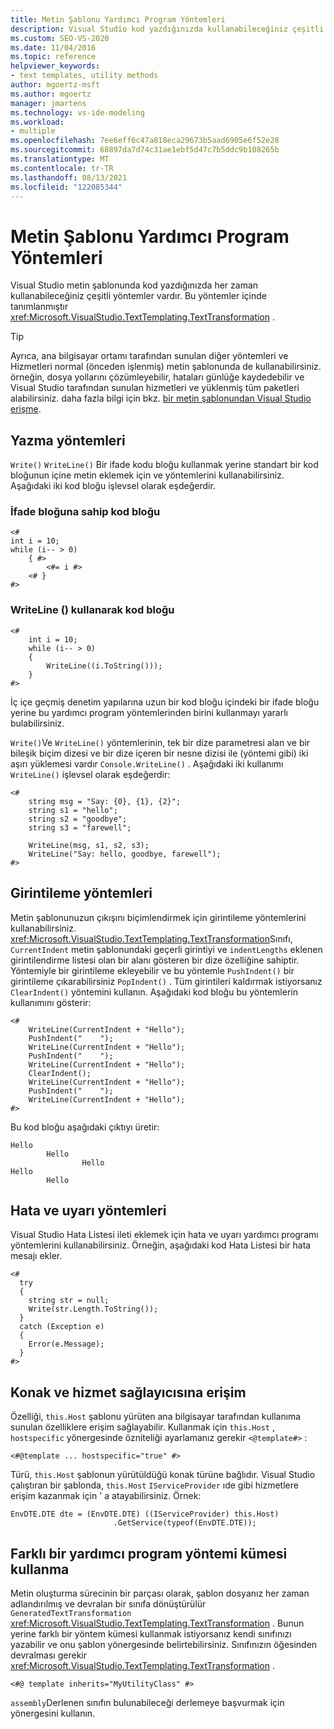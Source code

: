 ```yaml
---
title: Metin Şablonu Yardımcı Program Yöntemleri
description: Visual Studio kod yazdığınızda kullanabileceğiniz çeşitli metin şablonu yardımcı program yöntemleri hakkında bilgi edinin.
ms.custom: SEO-VS-2020
ms.date: 11/04/2016
ms.topic: reference
helpviewer_keywords:
- text templates, utility methods
author: mgoertz-msft
ms.author: mgoertz
manager: jmartens
ms.technology: vs-ide-modeling
ms.workload:
- multiple
ms.openlocfilehash: 7ee6eff6c47a818eca29673b5aad6905e6f52e28
ms.sourcegitcommit: 68897da7d74c31ae1ebf5d47c7b5ddc9b108265b
ms.translationtype: MT
ms.contentlocale: tr-TR
ms.lasthandoff: 08/13/2021
ms.locfileid: "122085344"
---
```

# <a name="text-template-utility-methods"></a>Metin Şablonu Yardımcı Program Yöntemleri

Visual Studio metin şablonunda kod yazdığınızda her zaman kullanabileceğiniz çeşitli yöntemler vardır. Bu yöntemler içinde tanımlanmıştır <xref:Microsoft.VisualStudio.TextTemplating.TextTransformation> .

> [!TIP]
> Ayrıca, ana bilgisayar ortamı tarafından sunulan diğer yöntemleri ve Hizmetleri normal (önceden işlenmiş) metin şablonunda de kullanabilirsiniz. örneğin, dosya yollarını çözümleyebilir, hataları günlüğe kaydedebilir ve Visual Studio tarafından sunulan hizmetleri ve yüklenmiş tüm paketleri alabilirsiniz. daha fazla bilgi için bkz. [bir metin şablonundan Visual Studio erişme](/previous-versions/visualstudio/visual-studio-2010/gg604090\(v\=vs.100\)).

## <a name="write-methods"></a>Yazma yöntemleri

`Write()` `WriteLine()` Bir ifade kodu bloğu kullanmak yerine standart bir kod bloğunun içine metin eklemek için ve yöntemlerini kullanabilirsiniz. Aşağıdaki iki kod bloğu işlevsel olarak eşdeğerdir.

### <a name="code-block-with-an-expression-block"></a>İfade bloğuna sahip kod bloğu

```
<#
int i = 10;
while (i-- > 0)
    { #>
        <#= i #>
    <# }
#>
```

### <a name="code-block-using-writeline"></a>WriteLine () kullanarak kod bloğu

```
<#
    int i = 10;
    while (i-- > 0)
    {
        WriteLine((i.ToString()));
    }
#>
```

İç içe geçmiş denetim yapılarına uzun bir kod bloğu içindeki bir ifade bloğu yerine bu yardımcı program yöntemlerinden birini kullanmayı yararlı bulabilirsiniz.

`Write()`Ve `WriteLine()` yöntemlerinin, tek bir dize parametresi alan ve bir bileşik biçim dizesi ve bir dize içeren bir nesne dizisi ile (yöntemi gibi) iki aşırı yüklemesi vardır `Console.WriteLine()` . Aşağıdaki iki kullanımı `WriteLine()` işlevsel olarak eşdeğerdir:

```
<#
    string msg = "Say: {0}, {1}, {2}";
    string s1 = "hello";
    string s2 = "goodbye";
    string s3 = "farewell";

    WriteLine(msg, s1, s2, s3);
    WriteLine("Say: hello, goodbye, farewell");
#>
```

## <a name="indentation-methods"></a>Girintileme yöntemleri

Metin şablonunuzun çıkışını biçimlendirmek için girintileme yöntemlerini kullanabilirsiniz. <xref:Microsoft.VisualStudio.TextTemplating.TextTransformation>Sınıfı, `CurrentIndent` metin şablonundaki geçerli girintiyi ve `indentLengths` eklenen girintilendirme listesi olan bir alanı gösteren bir dize özelliğine sahiptir. Yöntemiyle bir girintileme ekleyebilir ve bu yöntemle `PushIndent()` bir girintileme çıkarabilirsiniz `PopIndent()` . Tüm girintileri kaldırmak istiyorsanız `ClearIndent()` yöntemini kullanın. Aşağıdaki kod bloğu bu yöntemlerin kullanımını gösterir:

```
<#
    WriteLine(CurrentIndent + "Hello");
    PushIndent("    ");
    WriteLine(CurrentIndent + "Hello");
    PushIndent("    ");
    WriteLine(CurrentIndent + "Hello");
    ClearIndent();
    WriteLine(CurrentIndent + "Hello");
    PushIndent("    ");
    WriteLine(CurrentIndent + "Hello");
#>
```

Bu kod bloğu aşağıdaki çıktıyı üretir:

```
Hello
        Hello
                Hello
Hello
        Hello
```

## <a name="error-and-warning-methods"></a>Hata ve uyarı yöntemleri

Visual Studio Hata Listesi ileti eklemek için hata ve uyarı yardımcı programı yöntemlerini kullanabilirsiniz. Örneğin, aşağıdaki kod Hata Listesi bir hata mesajı ekler.

```
<#
  try
  {
    string str = null;
    Write(str.Length.ToString());
  }
  catch (Exception e)
  {
    Error(e.Message);
  }
#>
```

## <a name="access-to-host-and-service-provider"></a>Konak ve hizmet sağlayıcısına erişim

Özelliği, `this.Host` şablonu yürüten ana bilgisayar tarafından kullanıma sunulan özelliklere erişim sağlayabilir. Kullanmak için `this.Host` , `hostspecific` yönergesinde özniteliği ayarlamanız gerekir `<@template#>` :

`<#@template ... hostspecific="true" #>`

Türü, `this.Host` şablonun yürütüldüğü konak türüne bağlıdır. Visual Studio çalıştıran bir şablonda, `this.Host` `IServiceProvider` ıde gibi hizmetlere erişim kazanmak için ' a atayabilirsiniz. Örnek:

```
EnvDTE.DTE dte = (EnvDTE.DTE) ((IServiceProvider) this.Host)
                       .GetService(typeof(EnvDTE.DTE));
```

## <a name="using-a-different-set-of-utility-methods"></a>Farklı bir yardımcı program yöntemi kümesi kullanma

Metin oluşturma sürecinin bir parçası olarak, şablon dosyanız her zaman adlandırılmış ve devralan bir sınıfa dönüştürülür `GeneratedTextTransformation` <xref:Microsoft.VisualStudio.TextTemplating.TextTransformation> . Bunun yerine farklı bir yöntem kümesi kullanmak istiyorsanız kendi sınıfınızı yazabilir ve onu şablon yönergesinde belirtebilirsiniz. Sınıfınızın öğesinden devralması gerekir <xref:Microsoft.VisualStudio.TextTemplating.TextTransformation> .

```
<#@ template inherits="MyUtilityClass" #>
```

`assembly`Derlenen sınıfın bulunabileceği derlemeye başvurmak için yönergesini kullanın.
